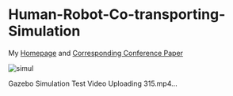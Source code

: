 # Human-Robot-Co-transporting-Simulation
My [Homepage](https://orcid.org/0000-0002-3604-4895) and [Corresponding Conference Paper](https://doi.org/10.1007/978-3-031-13822-5_32)

![simul](https://user-images.githubusercontent.com/60951105/183253128-64c5506f-b60f-4fcd-ae5c-c6b7798e26d7.png)


Gazebo Simulation Test Video
Uploading 315.mp4…

